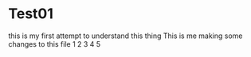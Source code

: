 # Test01
this is my first attempt to understand this thing
This is me making some changes to this file
1
2
3
4
5
<EOF>
